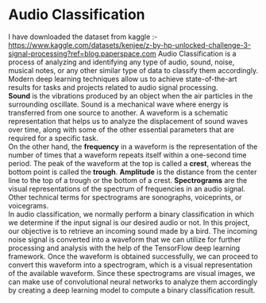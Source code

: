 # Audio Classification
I have downloaded the dataset from kaggle :- https://www.kaggle.com/datasets/kenjee/z-by-hp-unlocked-challenge-3-signal-processing?ref=blog.paperspace.com 
Audio Classification is a process of analyzing and identifying any type of audio, sound, noise, musical notes, or any other similar type of data to classify them accordingly. Modern deep learning techniques allow us to achieve state-of-the-art results for tasks and projects related to audio signal processing. <br>
**Sound** is the vibrations produced by an object when the air particles in the surrounding oscillate. Sound is a mechanical wave where energy is transferred from one source to another. A waveform is a schematic representation that helps us to analyze the displacement of sound waves over time, along with some of the other essential parameters that are required for a specific task. <br>
On the other hand, the **frequency** in a waveform is the representation of the number of times that a waveform repeats itself within a one-second time period. The peak of the waveform at the top is called a **crest**, whereas the bottom point is called the **trough**. **Amplitude** is the distance from the center line to the top of a trough or the bottom of a crest. **Spectrograms** are the visual representations of the spectrum of frequencies in an audio signal. Other technical terms for spectrograms are sonographs, voiceprints, or voicegrams. <br>
In audio classification, we normally perform a binary classification in which we determine if the input signal is our desired audio or not. In this project, our objective is to retrieve an incoming sound made by a bird. The incoming noise signal is converted into a waveform that we can utilize for further processing and analysis with the help of the TensorFlow deep learning framework. Once the waveform is obtained successfully, we can proceed to convert this waveform into a spectrogram, which is a visual representation of the available waveform. Since these spectrograms are visual images, we can make use of convolutional neural networks to analyze them accordingly by creating a deep learning model to compute a binary classification result.

